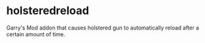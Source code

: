 # holsteredreload
Garry's Mod addon that causes holstered gun to automatically reload after a certain amount of time.
